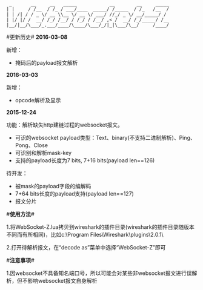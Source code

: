      _       __     __   _____            __        __     _____
    | |     / /__  / /_ / ___/____  _____/ /_____  / /_   /__  /
    | | /| / / _ \/ __ \\__ \/ __ \/ ___/ //_/ _ \/ __/_____/ /
    | |/ |/ /  __/ /_/ /__/ / /_/ / /__/ ,< /  __/ /_/_____/ /__
    |__/|__/\___/_.___/____/\____/\___/_/|_|\___/\__/     /____/


#更新历史#
**2016-03-08**

新增：

 - 掩码后的payload报文解析

**2016-03-03**

新增：

 - opcode解析及显示


**2015-12-24**

功能：解析缺失http建链过程的websocket报文。

 - 可识的websocket payload类型：Text、binary(不支持二进制解析)、Ping、Pong、Close
 - 可识别和解析mask-key
 - 支持的payload长度为7 bits, 7+16 bits(payload len==126)

待开发：

 - 被mask的payload字段的编解码
 - 7+64 bits长度的payload支持(payload len==127)
 - 报文分片



#**使用方法**#

1.将WebSocket-Z.lua拷贝到wireshark的插件目录(wireshark的插件目录随版本不同而有所相同)，比如c:\Program Files\Wireshark\plugins\2.0.1\

2.打开待解析报文，在“decode as”菜单中选择“WebSocket-Z”即可

#**注意事项**#

1.因websocket不具备知名端口号，所以可能会对某些非websocket报文进行误解析，但不影响websocket报文自身解析
